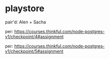 # playstore

pair'd: Alen + Sacha

per: https://courses.thinkful.com/node-postgres-v1/checkpoint/4#assignment

per: https://courses.thinkful.com/node-postgres-v1/checkpoint/5#assignment